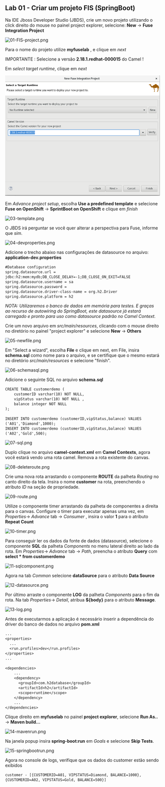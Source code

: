 ## Lab 01 - Criar um projeto FIS (SpringBoot)

Na IDE Jboss Developer Studio (JBDS), crie um novo projeto utilizando o click direito do mouse no painel project explorer, selecione: **New** -> **Fuse Integration Project**

![01-FIS-project.png](./img/01-FIS-project.png)

Para o nome do projeto utilize **myfuselab** , e clique em *next*

IMPORTANTE : Selecione a versão **2.18.1.redhat-000015** do Camel !

Em *select target runtime*, clique em *next*

![02-runtime.png](./img/02-runtime.png)

Em *Advance project setup*, escolha **Use a predefined template** e selecione **Fuse on OpenShift** -> **SprintBoot on OpenShift** e clique em *finish*

![03-template.png](./img/03-template.png)

O JBDS irá perguntar se você quer alterar a perspectiva para Fuse, informe que *sim*.

![04-devproperties.png](./img/04-devproperties.png)

Adicione o trecho abaixo nas configurações de datasource no arquivo: **application-dev.properties**

```
#Database configuration
spring.datasource.url = jdbc:h2:mem:mydb;DB_CLOSE_DELAY=-1;DB_CLOSE_ON_EXIT=FALSE
spring.datasource.username = sa
spring.datasource.password = 
spring.datasource.driver-class-name = org.h2.Driver
spring.datasource.platform = h2
```

*NOTA: Utilizaremos o banco de dados em memória para testes. E graças ao recurso de autowiring do SpringBoot, este datasource já estará carregado e pronto para uso como datasource padrão no Camel Context.*

Crie um novo arquivo em *src/main/resources*, clicando com o mouse direito no diretório no painel "project explorer" e selecione **New** -> **Others**

![05-newfile.png](./img/05-newfile.png)

Em "Select a wizard", escolha **File** e clique em next, 
em File, insira **schema.sql** como nome para o arquivo, e se certifique que o mesmo estará no diretório *src/main/resources* e selecione "finish".

![06-schemasql.png](./img/06-schemasql.png)

Adicione o seguinte SQL no arquivo **schema.sql**

```
CREATE TABLE customerdemo (
	customerID varchar(10) NOT NULL,
	vipStatus varchar(10) NOT NULL ,
	balance integer NOT NULL
);

INSERT INTO customerdemo (customerID,vipStatus,balance) VALUES ('A01','Diamond',1000);
INSERT INTO customerdemo (customerID,vipStatus,balance) VALUES ('A02','Gold',500);
```

![07-sql.png](./img/07-sql.png)

Duplo clique no arquivo **camel-context.xml** em **Camel Contexts**, agora você estará vendo uma rota camel. Remova a rota existente do canvas.

![08-deleteroute.png](./img/08-deleteroute.png)

Crie uma nova rota arrastando o componente **ROUTE** da palheta *Routing* no canto direito da tela. Insira o nome **customer** na rota, preenchendo o atributo *ID* na seção de propriedade.

![09-route.png](./img/09-route.png)

Utilize o componente timer arrastando da palheta de componentes a direita para o canvas. Configure o timer para executar apenas uma vez, em *Properties*-> *Advance* tab -> *Consumer* , insira o valor **1** para o atríbuto **Repeat Count**

![10-timer.png](./img/10-timer.png)

Para conseguir ler os dados da fonte de dados (datasource), selecione o componente **SQL** da palheta *Components* no menu lateral direito ao lado da rota. Em *Properties*-> *Advance* tab -> *Path*, preencha o atributo **Query** com **select * from customerdemo** 

![11-sqlcomponent.png](./img/11-sqlcomponent.png)

Agora na tab *Common* selecione **dataSource** para o atributo **Data Source**

![12-datasource.png](./img/12-datasource.png)

Por último arraste o componente **LOG** da palheta *Components* para o fim da rota. Na tab *Properties*-> *Detail*, atribua **${body}** para  o atributo **Message**.

![13-log.png](./img/13-log.png)

Antes de executarmos a aplicação é necessário inserir a dependência do driver do banco de dados no arquivo **pom.xml**

```
...
<properties>
  ...
  <run.profiles>dev</run.profiles>
</properties>
...

<dependencies>
	...
    <dependency>
      <groupId>com.h2database</groupId>
      <artifactId>h2</artifactId>
      <scope>runtime</scope>
    </dependency>
    ...
</dependencies>
```

Clique direito em **myfuselab** no painel **project explorer**, selecione **Run As..** -> **Maven build...** 

![14-mavenrun.png](./img/14-mavenrun.png)

Na janela popup insira **spring-boot:run** em *Goals* e selecione **Skip Tests**.

![15-springbootrun.png](./img/15-springbootrun.png)

Agora no console de logs, verifique que os dados do customer estão sendo exibidos

```
customer - [{CUSTOMERID=A01, VIPSTATUS=Diamond, BALANCE=1000}, {CUSTOMERID=A02, VIPSTATUS=Gold, BALANCE=500}]
```
